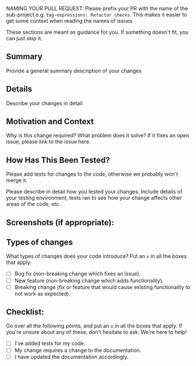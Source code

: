 NAMING YOUR PULL REQUEST: Please prefix your PR with the name of the sub-project e.g. `tag-expressions: Refactor checks`. This makes it easier to get some context when reading the names of issues

These sections are meant as guidance for you. If something doesn't fit, you can just skip it.

## Summary

Provide a general summary description of your changes

## Details

Describe your changes in detail

## Motivation and Context

Why is this change required? What problem does it solve? If it fixes an open issue, please link to the issue here.

## How Has This Been Tested?

Please add tests for changes to the code, otherwise we probably won't merge it.

Please describe in detail how you tested your changes. Include details of your testing environment, tests ran to see how your change affects other areas of the code, etc.

## Screenshots (if appropriate):

## Types of changes

What types of changes does your code introduce? Put an `x` in all the boxes that apply:

- [ ] Bug fix (non-breaking change which fixes an issue).
- [ ] New feature (non-breaking change which adds functionality).
- [ ] Breaking change (fix or feature that would cause existing functionality to not work as expected).

## Checklist:

Go over all the following points, and put an `x` in all the boxes that apply. If you're unsure about any of these, don't hesitate to ask. We're here to help!

- [ ] I've added tests for my code.
- [ ] My change requires a change to the documentation.
- [ ] I have updated the documentation accordingly.